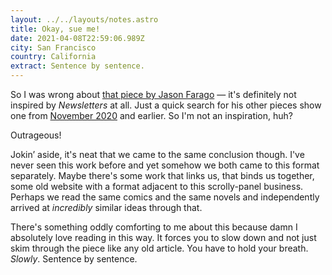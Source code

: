 ```yaml
---
layout: ../../layouts/notes.astro
title: Okay, sue me!
date: 2021-04-08T22:59:06.989Z
city: San Francisco
country: California
extract: Sentence by sentence.
---
```


So I was wrong about [that piece by Jason Farago](https://www.robinrendle.com/notes/here-i-am-king) — it's definitely not inspired by _Newsletters_ at all. Just a quick search for his other pieces show one from [November 2020](https://www.nytimes.com/interactive/2020/11/25/arts/benjamin-west-general-wolfe.html) and earlier. So I'm not an inspiration, huh?

Outrageous!

Jokin’ aside, it's neat that we came to the same conclusion though. I've never seen this work before and yet somehow we both came to this format separately. Maybe there's some work that links us, that binds us together, some old website with a format adjacent to this scrolly-panel business. Perhaps we read the same comics and the same novels and independently arrived at _incredibly_ similar ideas through that.

There's something oddly comforting to me about this because damn I absolutely love reading in this way. It forces you to slow down and not just skim through the piece like any old article. You have to hold your breath. _Slowly_. Sentence by sentence.
